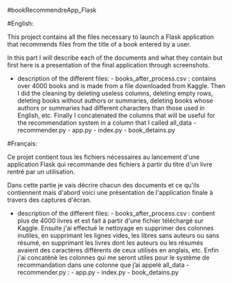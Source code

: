 #bookRecommendreApp_Flask

#English:

This project contains all the files necessary to launch a Flask application that recommends files from the title of a book entered by a user.

In this part I will describe each of the documents and what they contain but first here is a presentation of the final application through screenshots.

* description of the different files:
       - books_after_process.csv : contains over 4000 books and is made from a file downloaded from Kaggle. Then I did the cleaning by deleting useless columns, deleting empty rows, deleting books without authors or summaries, deleting books whose authors or summaries had different characters than those used in English, etc. Finally I concatenated the columns that will be useful for the recommendation system in a column that I called all_data
        - recommender.py 
        - app.py
        - index.py
        - book_detains.py

#Français:

Ce projet contient tous les fichiers nécessaires au lancement d'une application Flask qui recommande des fichiers à partir du titre d'un livre rentré par un utilisation.

Dans cette partie je vais décrire chacun des documents et ce qu'ils contiennent mais d'abord voici une présentation de l'application finale à travers des captures d'écran.

* description of the different files:
        - books_after_process.csv : contient plus de 4000 livres et est fait à partir d'une fichier téléchargé sur Kaggle. Ensuite j'ai effectué le nettoyage en supprimer des colonnes inutiles, en supprimant les lignes vides, les libres sans auteurs ou sans résumé, en supprimant les livres dont les auteurs ou les résumés avaient des caractères différents de ceux utilisés en anglais, etc. Enfin j'ai concaténè les colonnes qui me seront utiles pour le système de recommandation dans une colonne que j’ai appelé all_data
        - recommender.py : 
        - app.py
        - index.py
        - book_detains.py
